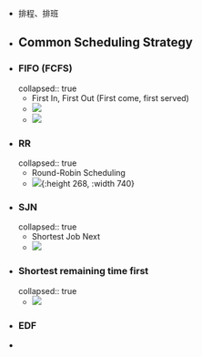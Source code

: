 - 排程、排班
- ## Common Scheduling Strategy
- ### FIFO (FCFS)
  collapsed:: true
	- First In, First Out (First come, first served)
	- ![](https://upload.wikimedia.org/wikipedia/commons/thumb/0/0c/Thread_pool.svg/600px-Thread_pool.svg.png)
	- ![](https://upload.wikimedia.org/wikipedia/commons/thumb/5/52/Data_Queue.svg/330px-Data_Queue.svg.png)
- ### RR
  collapsed:: true
	- Round-Robin Scheduling
	- ![](https://upload.wikimedia.org/wikipedia/commons/thumb/7/76/Round_Robin_Schedule_Example.jpg/525px-Round_Robin_Schedule_Example.jpg){:height 268, :width 740}
- ### SJN
  collapsed:: true
	- Shortest Job Next
	- ![](https://upload.wikimedia.org/wikipedia/commons/e/ec/Shortest_job_first.png)
- ### Shortest remaining time first
  collapsed:: true
	- ![](https://upload.wikimedia.org/wikipedia/commons/3/39/Shortest_remaining_time.png)
- ### EDF
-